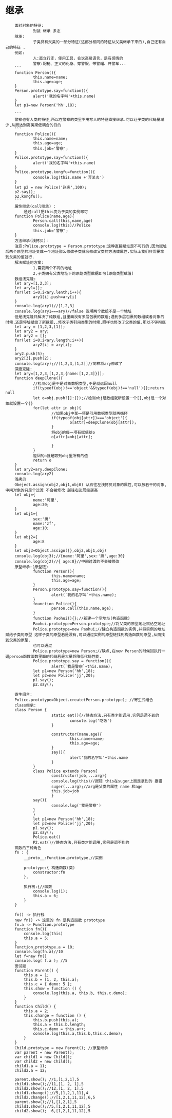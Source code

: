 
# 继承
        面对对象的特征:
                封装 继承 多态
        继承:
                子类具有父类的一部分特征(这部分相同的特征从父类继承下来的),自己还有自己的特征 .
        例如:
                人:直立行走，使用工具，会说高级语言，是有感情的
                警察:配枪、正义的化身、穿警服、带警帽、开警车...
        ```
        function Person(){
                this.name=name;
                this.age=age;
        }
        Person.prototype.say=function(){
                alert('我的名字叫'+this.name)
        }
        let p1=new Person('hh',18);

        ```
        警察也有人类的特征,所以在警察的类里不用写人的特征直接继承.可以让子类的代码量减少,从而达到高类聚低耦合的目的
        ```
        function Police(){
                this.name=name;
                this.age=age;
                this.job='警察';
        }
        Police.prototype.say=function(){
                alert('我的名字叫'+this.name)
        }
        Police.prototype.kongfu=function(){
                console.log(this.name +'弄某炎')
        }
        let p2 = new Police('赵炎',100);
        p2.say();
        p2.kongfu();
        ```
        属性继承(call继承) :
            通过call把this变为子类的实例即可
        function Police(name,age){
                Person.call(this,name,age)
                console.log(this)//Police
                this.job='警察';
        }
        方法继承(浅拷贝):
        注意:Police.prototype = Person.prototype;这种直接赋址是不可行的,因为赋址后两个原型的地址变成一个地址那么修改子类就会修改父类的方法或属性.实际上我们只需要拿到父类的值就行.
        解决赋址的方案:
                1,需要两个不同的地址
                2,子类拥有父类地址下的原始类型数据即可(原始类型赋值)
        数组浅克隆:
        let ary=[1,2,3];
        let ary1=[];
        for(let i=0;i<ary.lenth;i++){
                ary1[i].push=ary[i]
        }
        console.log(ary1)//[1,2,3]
        console.log(ary1===ary)//false 说明两个数组不是一个地址
        但是浅克隆只解决了纯数组,且里面没有多层包裹的数组;遇到多层包裹的数组或者对象的时候,还是将址赋给了新数组,,修改子类引用类型的时候,照样也修改了父类的值.所以不够彻底
        let ary = [1,2,3,[1]]; 
        let ary2 = ary;
        let ary2 = [];
        for(let i=0;i<ary.length;i++){
                ary2[i] = ary[i];
        }
        ary2.push(5);
        ary2[3].push(2);
        console.log(ary);//[1,2,3,[1,2]]//同样将ary修改了
        深度克隆:
        let ary=[1,2,3,[1,2,3,{name:[1,2,3]}]];
        function deepClone(){
                //检测obj是不是对象数据类型,不是就返回null
                if(typeof(obj)!=='object'&&typeof(obj)!=='null'){};return null
                let o=obj.push?[]:{});//检测obj是数组就新设置一个[],obj是一个对象就设置一个{}
                for(let attr in obj){
                        //如果obj中某一项是引用数据类型就再循环
                        if(typeof(obj[attr])==='object'){
                                o[attr]=deepClone(obj[attr]);
                        }
                        将obj的每一项有赋值给o
                        o[attr]=obj[attr];
                        
                        }
                }
                返回的o就是取到obj里所有的值
                return o 
        }
        let ary2=ary.deepClone;
        console.log(ary2)
        浅拷贝
        Obeject.assign(obj2,obj1,obj0) 从右往左浅拷贝对象的属性,可以放若干的对象,中间对象的只是个过渡 不会被修改 越往右边层级越高
        let obj={
                neme:'阿里',
                age:30;
        }
        let obj1={
                sex:'男'
                name:'zf',
                age:10;
        }
        let obj2={
                age:8
        }
        let obj3=Object.assign({},obj2,obj1,obj)
        console.log(obj3);//{name:'阿里',sex:'男',age:30}
        console.log(obj2)//{ age:8}//中间过渡的不会被修改
        原型继承:(原型链)
                function Person(){
                        this.name=name;
                        this.age=age;
                }
                Person.prototype.say=function(){
                        alert(`我的名字叫`+this.name);
                }
                founction Police(){
                        person.call(this,name,age);
                }
                function Paohui(){};//新建一个空地址(构造函数)
                Paohui.prototype=Person.prototype;//将父类的原型地址赋给空地址
                Police.prototype=new Paohui;//建立构造函数的实例,并将实例的地址赋给子类的原型 这样子类的原型若是没有,可以通过实例的原型链找到构造函数的原型,从而找到父类的原型.
                也可以通过
                Police.prototype=new Person;//缺点,在new Person的时候回执行一遍person函数函数里面的代码若是大量将降低代码性能.
                Police.prototype.say = function(){
                        alert(`我是警察`+this.name);
                let p1=new Person('hh',18);
                let p2=new Police('jj',20);
                p1.say();
                p2.say();
                
        寄生组合:
        Police.prototype=Object.create(Person.prototype); //寄生式组合
        class继承:
        class Person {
                        static eat(){//静态方法,只有类才能调用,实例是调不到的
                                console.log('吃饭')
                        }

                        constructor(name,age){
                                this.name=name;
                                this.age=age;
                        }
                        say(){
                                alert'我的名字叫'+this.name
                        }
                }
                class Police extends Person{
                        constructor(job,...arg){
                        console.log(this)//报错 this在suger上面是拿到的 报错
                        suger(...arg);//arg是父类的属性 name 和age
                        this.job=job
                        }
                say(){
                        console.log('我是警察')
                }
                }
                let p1=new Person('hh',18);
                let p2=new Police('jj',20);
                p1.say();
                p2.say();
                Police.eat()
                P2.eat()//静态方法,只有类才能调用,实例是调不到的
        函数的三种角色
        fn : {
            __proto__:Function.prototype,//实例

            prototype:{ 构造函数(类)
                constructor:fn
            },

            执行栈:{//函数
                console.log(1);
                this.a = 6;
            }
        }

        fn() -> 执行栈
        new fn() -> 这里的 fn 是构造函数 prototype 
        fn.a -> Function.prototype
        function fn(){
            console.log(this)
            this.a = 5;
        }
        Function.prototype.a = 10;
        console.log(fn.a)//10
        let f=new fn()
        console.log( f.a ); //5
        面试题
        function Parent() {
            this.a = 1;
            this.b = [1, 2, this.a];
            this.c = { demo: 5 };
            this.show = function () {
                console.log(this.a, this.b, this.c.demo);
            }
        }
        function Child() {
            this.a = 2;
            this.change = function () {
                this.b.push(this.a);
                this.a = this.b.length;
                this.c.demo = this.a++;
                console.log(this.a,this.b,this.c.demo);
            }
        }
        Child.prototype = new Parent(); //原型继承
        var parent = new Parent();
        var child1 = new Child();
        var child2 = new Child();
        child1.a = 11;
        child2.a = 12;

        parent.show(); //1,[1,2,1],5
        child1.show();//11,[1, 2, 1],5
        child2.show();//12,[1, 2, 1],5
        child1.change();//5,[1,2,1,11],4
        child2.change();//[1,2,1,11,12],6,5
        parent.show();//1,[1,2,1],5
        child1.show();//5,[1,2,1,11,12],5
        child2.show();  6,[1,2,1,11,12],5
        
     
